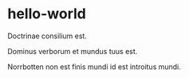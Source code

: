 # hello-world
Doctrinae consilium est.

Dominus verborum et mundus tuus est.

Norrbotten non est finis mundi
id est introitus mundi.
